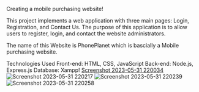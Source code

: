 Creating a mobile purchasing website!

This project implements a web application with three main pages: Login, Registration, and Contact Us. The purpose of this application is to allow users to register, login, and contact the website administrators.

The name of this Website is PhonePlanet which is bascially a Mobile purchasing website.

Technologies Used
Front-end: HTML, CSS, JavaScript
Back-end: Node.js, Express.js
Database: Xampp!
[Screenshot 2023-05-31 220034](https://github.com/Harshkalotra/XenonStack/assets/135109430/cfbefdec-362e-43cf-b0a8-009fd2da6db8)
![Screenshot 2023-05-31 220217](https://github.com/Harshkalotra/XenonStack/assets/135109430/c6a093a3-04e7-4c38-86cf-7ccf9805c056)
![Screenshot 2023-05-31 220239](https://github.com/Harshkalotra/XenonStack/assets/135109430/49f0c9c5-df9d-4600-b73d-bedd463f0344)
![Screenshot 2023-05-31 220258](https://github.com/Harshkalotra/XenonStack/assets/135109430/fddda34d-fced-4c14-959f-c79e3430e2fd)

